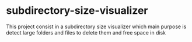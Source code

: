 # subdirectory-size-visualizer
This project consist in a subdirectory size visualizer which main purpose is detect large folders and files to delete them and free space in disk
